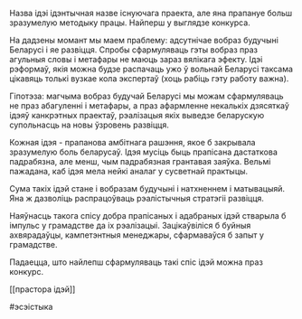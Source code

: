 Назва ідэі ідэнтычная назве існуючага праекта, але яна прапануе больш зразумелую методыку працы. Найперш у выглядзе конкурса.

На дадзены момант мы маем праблему: адсутнічае вобраз будучыні Беларусі і яе развіцця. Спробы сфармуляваць гэты вобраз праз агульныя словы і метафары не маюць зараз вялікага эфекту. Ідэі рэформаў, якія можна будзе распачаць ужо ў вольнай Беларусі таксама цікавяць толькі вузкае кола экспертаў (хоць рабіць гэту работу важна).

Гіпотэза: магчыма вобраз будучай Беларусі мы можам сфармуляваць не праз абагуленні і метафары, а праз афармленне некалькіх дзясяткаў ідэяў канкрэтных праектаў, рэалізацыя якіх выведзе беларускую супольнасць на новы ўзровень развіцця.

Кожная ідэя - прапанова амбітнага рашэння, якое б закрывала зразумелую боль беларусаў. Ідэя мусіць быць прапісана дастаткова падрабязна, але менш, чым падрабязная грантавая заяўка. Вельмі пажадана, каб ідэя мела нейкі аналаг у сусветнай практыцы.

Сума такіх ідэй стане і вобразам будучыні і натхненнем і матывацыяй. Яна ж дазволіць распрацоўваць рэалістычныя стратэгіі развіцця.

Наяўнасць такога спісу добра прапісаных і адабраных ідэй стварыла б імпульс у грамадстве да іх рэалізацыі. Зацікаўвіліся б буйныя ахвярадаўцы, кампетэнтныя менеджары, сфармаваўся б запыт у грамадстве.

Падаецца, што найлепш сфармуляваць такі спіс ідэй можна праз конкурс.


[[прастора ідэй]]

#эсэістыка